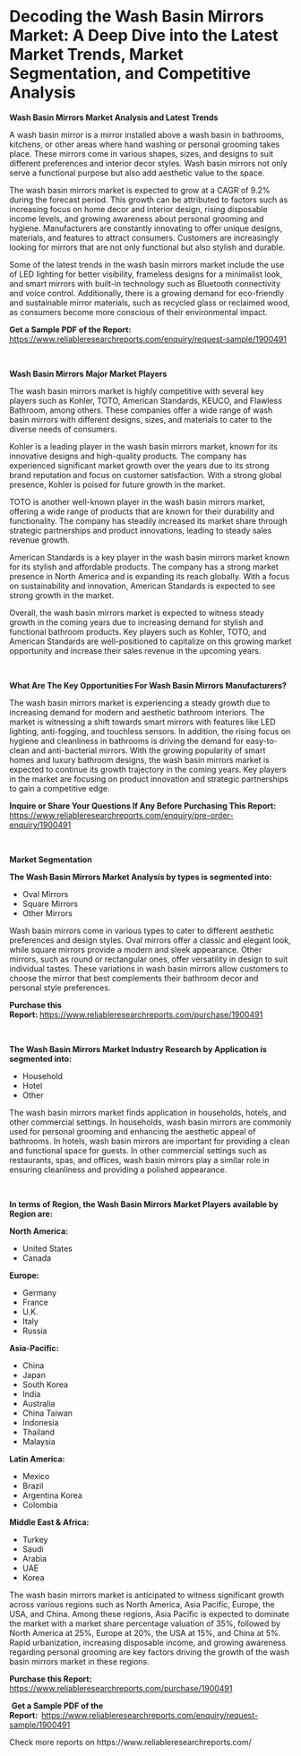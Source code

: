 <p><h1>Decoding the Wash Basin Mirrors Market: A Deep Dive into the Latest Market Trends, Market Segmentation, and Competitive Analysis</h1></p><p><strong>Wash Basin Mirrors Market Analysis and Latest Trends</strong></p>
<p><p>A wash basin mirror is a mirror installed above a wash basin in bathrooms, kitchens, or other areas where hand washing or personal grooming takes place. These mirrors come in various shapes, sizes, and designs to suit different preferences and interior decor styles. Wash basin mirrors not only serve a functional purpose but also add aesthetic value to the space.</p><p>The wash basin mirrors market is expected to grow at a CAGR of 9.2% during the forecast period. This growth can be attributed to factors such as increasing focus on home decor and interior design, rising disposable income levels, and growing awareness about personal grooming and hygiene. Manufacturers are constantly innovating to offer unique designs, materials, and features to attract consumers. Customers are increasingly looking for mirrors that are not only functional but also stylish and durable.</p><p>Some of the latest trends in the wash basin mirrors market include the use of LED lighting for better visibility, frameless designs for a minimalist look, and smart mirrors with built-in technology such as Bluetooth connectivity and voice control. Additionally, there is a growing demand for eco-friendly and sustainable mirror materials, such as recycled glass or reclaimed wood, as consumers become more conscious of their environmental impact.</p></p>
<p><strong>Get a Sample PDF of the Report:&nbsp;</strong> <a href="https://www.reliableresearchreports.com/enquiry/request-sample/1900491">https://www.reliableresearchreports.com/enquiry/request-sample/1900491</a></p>
<p>&nbsp;</p>
<p><strong>Wash Basin Mirrors Major Market Players</strong></p>
<p><p>The wash basin mirrors market is highly competitive with several key players such as Kohler, TOTO, American Standards, KEUCO, and Flawless Bathroom, among others. These companies offer a wide range of wash basin mirrors with different designs, sizes, and materials to cater to the diverse needs of consumers.</p><p>Kohler is a leading player in the wash basin mirrors market, known for its innovative designs and high-quality products. The company has experienced significant market growth over the years due to its strong brand reputation and focus on customer satisfaction. With a strong global presence, Kohler is poised for future growth in the market.</p><p>TOTO is another well-known player in the wash basin mirrors market, offering a wide range of products that are known for their durability and functionality. The company has steadily increased its market share through strategic partnerships and product innovations, leading to steady sales revenue growth.</p><p>American Standards is a key player in the wash basin mirrors market known for its stylish and affordable products. The company has a strong market presence in North America and is expanding its reach globally. With a focus on sustainability and innovation, American Standards is expected to see strong growth in the market.</p><p>Overall, the wash basin mirrors market is expected to witness steady growth in the coming years due to increasing demand for stylish and functional bathroom products. Key players such as Kohler, TOTO, and American Standards are well-positioned to capitalize on this growing market opportunity and increase their sales revenue in the upcoming years.</p></p>
<p>&nbsp;</p>
<p><strong>What Are The Key Opportunities For Wash Basin Mirrors Manufacturers?</strong></p>
<p><p>The wash basin mirrors market is experiencing a steady growth due to increasing demand for modern and aesthetic bathroom interiors. The market is witnessing a shift towards smart mirrors with features like LED lighting, anti-fogging, and touchless sensors. In addition, the rising focus on hygiene and cleanliness in bathrooms is driving the demand for easy-to-clean and anti-bacterial mirrors. With the growing popularity of smart homes and luxury bathroom designs, the wash basin mirrors market is expected to continue its growth trajectory in the coming years. Key players in the market are focusing on product innovation and strategic partnerships to gain a competitive edge.</p></p>
<p><strong>Inquire or Share Your Questions If Any Before Purchasing This Report:</strong> <a href="https://www.reliableresearchreports.com/enquiry/pre-order-enquiry/1900491">https://www.reliableresearchreports.com/enquiry/pre-order-enquiry/1900491</a></p>
<p>&nbsp;</p>
<p><strong>Market Segmentation</strong></p>
<p><strong>The Wash Basin Mirrors Market Analysis by types is segmented into:</strong></p>
<p><ul><li>Oval Mirrors</li><li>Square Mirrors</li><li>Other Mirrors</li></ul></p>
<p><p>Wash basin mirrors come in various types to cater to different aesthetic preferences and design styles. Oval mirrors offer a classic and elegant look, while square mirrors provide a modern and sleek appearance. Other mirrors, such as round or rectangular ones, offer versatility in design to suit individual tastes. These variations in wash basin mirrors allow customers to choose the mirror that best complements their bathroom decor and personal style preferences.</p></p>
<p><strong>Purchase this Report:&nbsp;</strong><a href="https://www.reliableresearchreports.com/purchase/1900491">https://www.reliableresearchreports.com/purchase/1900491</a></p>
<p>&nbsp;</p>
<p><strong>The Wash Basin Mirrors Market Industry Research by Application is segmented into:</strong></p>
<p><ul><li>Household</li><li>Hotel</li><li>Other</li></ul></p>
<p><p>The wash basin mirrors market finds application in households, hotels, and other commercial settings. In households, wash basin mirrors are commonly used for personal grooming and enhancing the aesthetic appeal of bathrooms. In hotels, wash basin mirrors are important for providing a clean and functional space for guests. In other commercial settings such as restaurants, spas, and offices, wash basin mirrors play a similar role in ensuring cleanliness and providing a polished appearance.</p></p>
<p>&nbsp;</p>
<p><strong>In terms of Region, the Wash Basin Mirrors Market Players available by Region are:</strong></p>
<p>
    <p> <strong> North America: </strong>
        <ul>
            <li>United States</li>
            <li>Canada</li>
        </ul>
        </p> 
    <p> <strong> Europe: </strong>
        <ul>
            <li>Germany</li>
            <li>France</li>
            <li>U.K.</li>
            <li>Italy</li>
            <li>Russia</li>
        </ul>
        </p> 
    <p> <strong> Asia-Pacific: </strong>
        <ul>
            <li>China</li>
            <li>Japan</li>
            <li>South Korea</li>
            <li>India</li>
            <li>Australia</li>
            <li>China Taiwan</li>
            <li>Indonesia</li>
            <li>Thailand</li>
            <li>Malaysia</li>
        </ul>
        </p> 
    <p> <strong> Latin America: </strong>
        <ul>
            <li>Mexico</li>
            <li>Brazil</li>
            <li>Argentina Korea</li>
            <li>Colombia</li>
        </ul>
        </p> 
    <p> <strong> Middle East & Africa: </strong>
        <ul>
            <li>Turkey</li>
            <li>Saudi</li>
            <li>Arabia</li>
            <li>UAE</li>
            <li>Korea</li>
        </ul>
    </p>
    </p>
<p><p>The wash basin mirrors market is anticipated to witness significant growth across various regions such as North America, Asia Pacific, Europe, the USA, and China. Among these regions, Asia Pacific is expected to dominate the market with a market share percentage valuation of 35%, followed by North America at 25%, Europe at 20%, the USA at 15%, and China at 5%. Rapid urbanization, increasing disposable income, and growing awareness regarding personal grooming are key factors driving the growth of the wash basin mirrors market in these regions.</p></p>
<p><strong>Purchase this Report: </strong><a href="https://www.reliableresearchreports.com/purchase/1900491">https://www.reliableresearchreports.com/purchase/1900491</a></p>
<p>&nbsp;<strong>Get a Sample PDF of the Report:&nbsp;&nbsp;</strong><a href="https://www.reliableresearchreports.com/enquiry/request-sample/1900491">https://www.reliableresearchreports.com/enquiry/request-sample/1900491</a></p>
<p><strong></strong></p>
<p>Check more reports on https://www.reliableresearchreports.com/</p>